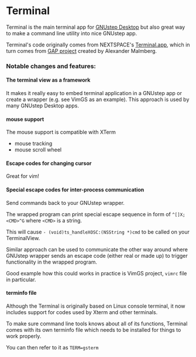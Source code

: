 # Terminal

Terminal is the main terminal app for [GNUstep Desktop](https://github.com/onflapp/gs-desktop) but also great way to make a command line utility into nice GNUstep app.

Terminal's code originally comes from NEXTSPACE's [Terminal.app](https://github.com/trunkmaster/nextspace/tree/master/Applications/Terminal), which in turn comes from [GAP project](https://github.com/gnustep/gap/blob/master/system-apps/Terminal/README) created by Alexander Malmberg.

### Notable changes and features:

#### The terminal view as a framework

It makes it really easy to embed terminal application in a GNUstep app or create a wrapper (e.g. see VimGS as an example). This approach is used by many GNUstep Desktop apps.

#### mouse support

The mouse support is compatible with XTerm

- mouse tracking
- mouse scroll wheel

#### Escape codes for changing cursor

Great for vim!

#### Special escape codes for inter-process communication

Send commands back to your GNUstep wrapper.

The wrapped program can print special escape sequence in form of `^[]X;<CMD>^G`
where `<CMD>` is a string.

This will cause `- (void)ts_handleXOSC:(NSString *)cmd` to be called on your TerminalView.

Similar approach can be used to communicate the other way around where GNUstep wrapper sends
an escape code (either real or made up) to trigger functionality in the wrapped program.

Good example how this could works in practice is VimGS project, `vimrc` file in particular.

#### terminfo file

Although the Terminal is originally based on Linux console terminal, it now includes support for codes used by Xterm and other terminals.

To make sure command line tools knows about all of its functions, Terminal comes with its own terminfo file which needs to be installed for things to work properly.

You can then refer to it as `TERM=gsterm`
